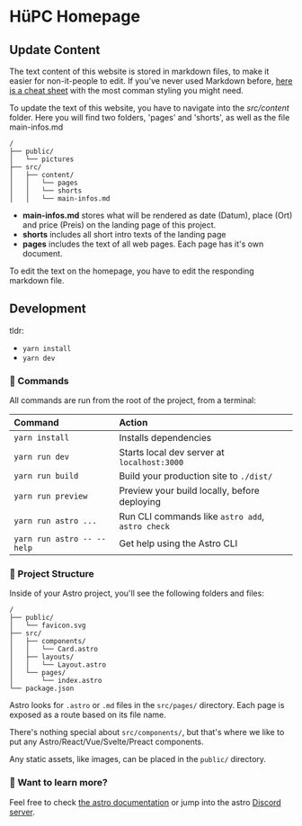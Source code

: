 # HüPC Homepage

## Update Content

The text content of this website is stored in markdown files, to make it easier for non-it-people to edit.
If you've never used Markdown before, [here is a cheat sheet](https://www.markdownguide.org/cheat-sheet/) with the most comman styling you might need.

To update the text of this website, you have to navigate into the *src/content* folder.
Here you will find two folders, 'pages' and 'shorts', as well as the file main-infos.md

```
/
├── public/
│   └── pictures
├── src/
│   ├── content/
│   │   └── pages
│   │   └── shorts
│   │   └── main-infos.md
```

* **main-infos.md** stores what will be rendered as date (Datum), place (Ort) and price (Preis) on the landing page of this project.
* **shorts** includes all short intro texts of the landing page
* **pages** includes the text of all web pages. Each page has it's own document.

To edit the text on the homepage, you have to edit the responding markdown file.

## Development 

tldr:
  * `yarn install`
  * `yarn dev`

### 🧞 Commands

All commands are run from the root of the project, from a terminal:

| Command                   | Action                                           |
| :------------------------ | :----------------------------------------------- |
| `yarn install`             | Installs dependencies                            |
| `yarn run dev`             | Starts local dev server at `localhost:3000`      |
| `yarn run build`           | Build your production site to `./dist/`          |
| `yarn run preview`         | Preview your build locally, before deploying     |
| `yarn run astro ...`       | Run CLI commands like `astro add`, `astro check` |
| `yarn run astro -- --help` | Get help using the Astro CLI                     |


### 🚀 Project Structure

Inside of your Astro project, you'll see the following folders and files:

```
/
├── public/
│   └── favicon.svg
├── src/
│   ├── components/
│   │   └── Card.astro
│   ├── layouts/
│   │   └── Layout.astro
│   └── pages/
│       └── index.astro
└── package.json
```

Astro looks for `.astro` or `.md` files in the `src/pages/` directory. Each page is exposed as a route based on its file name.

There's nothing special about `src/components/`, but that's where we like to put any Astro/React/Vue/Svelte/Preact components.

Any static assets, like images, can be placed in the `public/` directory.

### 👀 Want to learn more?

Feel free to check [the astro documentation](https://docs.astro.build) or jump into the astro [Discord server](https://astro.build/chat).
